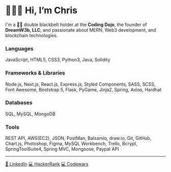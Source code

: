 <div align="left">
<h1>👨🏼‍💻 Hi, I’m Chris</h1>
<p>I'm a 🥋🥋 double blackbelt holder at the <strong>Coding Dojo</strong>, the founder of <strong>DreamW3b, LLC</strong>, and passionate about MERN, Web3 development, and blockchain technologies.</p>
<h3>Languages</h3>
<p>JavaScript, HTML5, CSS3, Python3, Java, Solidity</p>
<h3>Frameworks & Libraries</h3>
<p>Node.js, Next.js, React.js, Express.js, Styled Components, SASS, SCSS, Font Awesome, Bootstrap 5, Flask, PyGame, Jinja2, Spring, Axios, Hardhat</p>
<h3>Databases</h3>
<p>SQL, MySQL, MongoDB</p>
<h3>Tools</h3>
<p>REST API, AWS(EC2), JSON, PostMan, Balsamiq, draw.io, Git, GitHub, Chart.js, Photoshop, Figma, MySQL Workbench, Trello, Bcrypt, SpringToolSuite4, Spring MVC, Mongoose, Paypal API</p>
<hr/>
<a href="https://www.linkedin.com/in/chrishoganjr/">👔 LinkedIn</a>
<a href="https://www.hackerrank.com/cHogan">💻 HackerRank</a>
<a href="https://www.codewars.com/users/cHogan">💻 Codewars</a>

<!---
ChristopherHoganJr/ChristopherHoganJr is a ✨ special ✨ repository because its `README.md` (this file) appears on your GitHub profile.
You can click the Preview link to take a look at your changes.
--->
